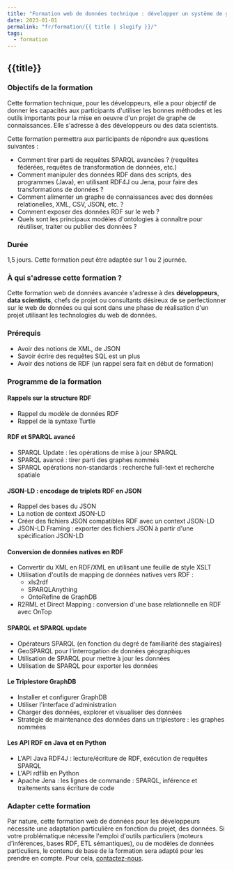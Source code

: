 ```yaml
---
title: "Formation web de données technique : développer un système de graphe de connaissances"
date: 2023-01-01
permalink: "fr/formation/{{ title | slugify }}/"
tags:
  - formation
---
```


## {{title}}

### Objectifs de la formation

Cette formation technique, pour les développeurs, elle a pour objectif de donner les capacités aux participants d'utiliser les bonnes méthodes et les outils importants pour la mise en oeuvre d'un projet de graphe de connaissances. Elle s'adresse à des développeurs ou des data scientists.

Cette formation permettra aux participants de répondre aux questions suivantes :

- Comment tirer parti de requêtes SPARQL avancées ? (requêtes fédérées, requêtes de transformation de données, etc.)
- Comment manipuler des données RDF dans des scripts, des programmes (Java), en utilisant RDF4J ou Jena, pour faire des transformations de données ?
- Comment alimenter un graphe de connaissances avec des données relationelles, XML, CSV, JSON, etc. ?
- Comment exposer des données RDF sur le web ?
- Quels sont les principaux modèles d'ontologies à connaître pour réutiliser, traiter ou publier des données ?

### Durée

1,5 jours. Cette formation peut être adaptée sur 1 ou 2 journée.

### À qui s'adresse cette formation ?

Cette formation web de données avancée s'adresse à des **développeurs**, **data scientists**, chefs de projet ou consultants désireux de se perfectionner sur le web de données ou qui sont dans une phase de réalisation d'un projet utilisant les technologies du web de données.

### Prérequis

- Avoir des notions de XML, de JSON
- Savoir écrire des requêtes SQL est un plus
- Avoir des notions de RDF (un rappel sera fait en début de formation)

### Programme de la formation

#### Rappels sur la structure RDF

- Rappel du modèle de données RDF
- Rappel de la syntaxe Turtle

#### RDF et SPARQL avancé
  - SPARQL Update : les opérations de mise à jour SPARQL
  - SPARQL avancé : tirer parti des graphes nommés
  - SPARQL opérations non-standards : recherche full-text et recherche spatiale

#### JSON-LD : encodage de triplets RDF en JSON
  - Rappel des bases du JSON
  - La notion de context JSON-LD
  - Créer des fichiers JSON compatibles RDF avec un context JSON-LD
  - JSON-LD Framing : exporter des fichiers JSON à partir d'une spécification JSON-LD

#### Conversion de données natives en RDF
  - Convertir du XML en RDF/XML en utilisant une feuille de style XSLT
  - Utilisation d'outils de mapping de données natives vers RDF :
    - xls2rdf
    - SPARQLAnything
    - OntoRefine de GraphDB
  - R2RML et Direct Mapping : conversion d'une base relationnelle en RDF avec OnTop

#### SPARQL et SPARQL update
  - Opérateurs SPARQL (en fonction du degré de familiarité des stagiaires)
  - GeoSPARQL pour l'interrogation de données géographiques
  - Utilisation de SPARQL pour mettre à jour les données
  - Utilisation de SPARQL pour exporter les données

#### Le Triplestore GraphDB
  - Installer et configurer GraphDB
  - Utiliser l'interface d'administration
  - Charger des données, explorer et visualiser des données
  - Stratégie de maintenance des données dans un triplestore : les graphes nommées

#### Les API RDF en Java et en Python
  - L'API Java RDF4J : lecture/écriture de RDF, exécution de requêtes SPARQL
  - L'API rdflib en Python
  - Apache Jena : les lignes de commande : SPARQL, inférence et traitements sans écriture de code

### Adapter cette formation

Par nature, cette formation web de données pour les développeurs nécessite une adaptation particulière en fonction du projet, des données. Si votre problématique nécessite l'emploi d'outils particuliers (moteurs d'inférences, bases RDF, ETL sémantiques), ou de modèles de données particuliers, le contenu de base de la formation sera adapté pour les prendre en compte. Pour cela, [contactez-nous](contact).